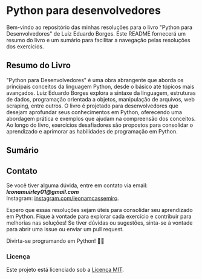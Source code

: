 # Python para desenvolvedores

Bem-vindo ao repositório das minhas resoluções para o livro "Python para Desenvolvedores" de Luiz Eduardo Borges. Este README fornecerá um resumo do livro e um sumário para facilitar a navegação pelas resoluções dos exercícios.

## Resumo do Livro
"Python para Desenvolvedores" é uma obra abrangente que aborda os principais conceitos da linguagem Python, desde o básico até tópicos mais avançados. Luiz Eduardo Borges explora a sintaxe da linguagem, estruturas de dados, programação orientada a objetos, manipulação de arquivos, web scraping, entre outros.
O livro é projetado para desenvolvedores que desejam aprofundar seus conhecimentos em Python, oferecendo uma abordagem prática e exemplos que ajudam na compreensão dos conceitos. Ao longo do livro, exercícios desafiadores são propostos para consolidar o aprendizado e aprimorar as habilidades de programação em Python.

## Sumário

## Contato
Se você tiver alguma dúvida, entre em contato via email: **_leonamuirley01@gmail.com_**  
Instagram: [instagram.com/leonamcassemiro](Instagram).

Espero que essas resoluções sejam úteis para consolidar seu aprendizado em Python. Fique à vontade para explorar cada exercício e contribuir para melhorias nas soluções! Se tiver dúvidas ou sugestões, sinta-se à vontade para abrir uma issue ou enviar um pull request.

Divirta-se programando em Python! 🐍✨

### Licença
Este projeto está licenciado sob a [Licença MIT](LICENSE).
